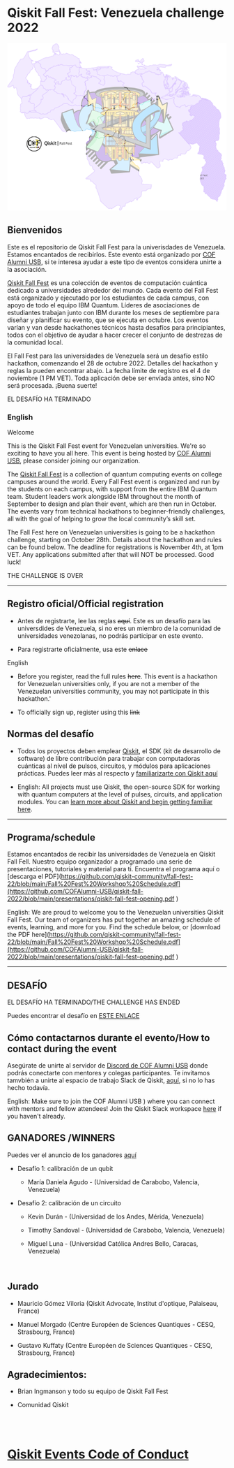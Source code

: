 # Qiskit Fall Fest: Venezuela challenge 2022
![alt text](https://github.com/COFAlumni-USB/qiskit-fall-2022/blob/0e911088fd5c292c107d6be56faa9bd276371110/recursos/qiskitff_ve.png)

## Bienvenidos
Este es el repositorio de Qiskit Fall Fest para la univerisdades de Venezuela. Estamos encantados de recibirlos. Este evento está organizado por [COF Alumni USB](https://www.cofalumniusb.org/), si te interesa ayudar a este tipo de eventos considera unirte a la asociación.

[Qiskit Fall Fest](https://medium.com/qiskit/introducing-the-qiskit-fall-fest-feb8456b557) es una colección de eventos de computación cuántica dedicado a universidades alrededor del mundo. Cada evento del Fall Fest está organizado y ejecutado por los estudiantes de cada campus, con apoyo de todo el equipo IBM Quantum. Líderes de asociaciones de estudiantes trabajan junto con IBM durante los meses de septiembre para diseñar y planificar su evento, que se ejecuta en octubre. Los eventos varían y van desde hackathones técnicos hasta desafíos para principiantes, todos con el objetivo de ayudar a hacer crecer el conjunto de destrezas de la comunidad local.

El Fall Fest para las universidades de Venezuela será un desafío estilo hackathon, comenzando el 28 de octubre 2022. Detalles del hackathon y reglas la pueden encontrar abajo. La fecha límite de regístro es el 4 de noviembre (1 PM VET). Toda aplicación debe ser envíada antes, sino NO será procesada. ¡Buena suerte!

<span style="font-size:largest;">EL DESAFÍO HA TERMINADO</span>

### English

Welcome

This is the Qiskit Fall Fest event for Venezuelan universities. We're so exciting to have you all here. This event is being hosted by [COF Alumni USB](https://www.cofalumniusb.org/?lang=en), please consider joining our organization.

The [Qiskit Fall Fest](https://medium.com/qiskit/introducing-the-qiskit-fall-fest-feb8456b557) is a collection of quantum computing events on college campuses around the world. Every Fall Fest event is organized and run by the students on each campus, with support from the entire IBM Quantum team. Student leaders work alongside IBM throughout the month of September to design and plan their event, which are then run in October. The events vary from technical hackathons to beginner-friendly challenges, all with the goal of helping to grow the local community’s skill set.

The Fall Fest here on Venezuelan universities is going to be a hackathon challenge, starting on October 28th. Details about the hackathon and rules can be found below. The deadline for registrations is November 4th, at 1pm VET. Any applications submitted after that will NOT be processed. Good luck!


<span style="font-size:largest;">THE CHALLENGE IS OVER</span>

--------------------------------
## Registro oficial/Official registration
- Antes de registrarte, lee las reglas <s>aquí</s>. Este es un desafío para las universdides de Venezuela, si no eres un miembro de la comunidad de universidades venezolanas, no podrás participar en este evento.

- Para registrarte oficialmente, usa este <s>enlace</s>

English 

- Before you register, read the full rules <s>here</s>. This event is a hackathon for Venezuelan universities only, if you are not a member of the Venezuelan universities community, you may not participate in this hackathon.'

- To officially sign up, register using this <s>link</s>


## Normas del desafío

- Todos los proyectos deben emplear [Qiskit](https://qiskit.org/), el SDK (kit de desarrollo de software) de libre contribución para trabajar con computadoras cuánticas al nível de pulsos, circuitos, y módulos para aplicaciones prácticas. Puedes leer más al respecto y  [familiarizarte con Qiskit aquí](https://qiskit.org/learn/)

- English: All projects must use Qiskit, the open-source SDK for working with quantum computers at the level of pulses, circuits, and application modules. You can [learn more about Qiskit and begin getting familiar here](https://qiskit.org/learn/).


--------------------------------
## Programa/schedule

Estamos encantados de recibir las universidades de Venezuela en Qiskit Fall Fell. Nuestro equipo organizador a programado una serie de presentaciones, tutoriales y material para ti. Encuentra el programa aquí o   [descarga el PDF](https://github.com/qiskit-community/fall-fest-22/blob/main/Fall%20Fest%20Workshop%20Schedule.pdf](https://github.com/COFAlumni-USB/qiskit-fall-2022/blob/main/presentations/qiskit-fall-fest-opening.pdf )

English: We are proud to welcome you to the Venezuelan universities Qiskit Fall Fest. Our team of organizers has put together an amazing schedule of events, learning, and more for you. Find the schedule below, or [download the PDF here](https://github.com/qiskit-community/fall-fest-22/blob/main/Fall%20Fest%20Workshop%20Schedule.pdf](https://github.com/COFAlumni-USB/qiskit-fall-2022/blob/main/presentations/qiskit-fall-fest-opening.pdf )

--------------------------------
## DESAFÍO


<span style="font-size:largest;">EL DESAFÍO HA TERMINADO/THE CHALLENGE HAS ENDED</span>


Puedes encontrar el desafío en [ESTE ENLACE](https://github.com/COFAlumni-USB/qiskit-fall-2022/blob/main/desafio/Qiskit%20Fall%20Fest%20desafi%CC%81o.pdf)



## Cómo contactarnos durante el evento/How to contact during the event
Asegúrate de unirte al servidor de [Discord de COF Alumni USB](https://discord.gg/QJJNCQDX) donde podrás conectarte con mentores y colegas participantes. Te invitamos tamvbién a unirte al espacio de trabajo Slack de Qiskit, [aquí](https://ibm.co/joinqiskitslack), si no lo has hecho todavía.

English: Make sure to join the COF Alumni USB ) where you can connect with mentors and fellow attendees! Join the Qiskit Slack workspace [here](https://ibm.co/joinqiskitslack) if you haven't already. 


## GANADORES /WINNERS

Puedes ver el anuncio de los ganadores [aquí](Ganadores_QiskitFallFest.pdf)


  - Desafío 1: calibración de un qubit
    
    + María Daniela Agudo - (Universidad de Carabobo, Valencia, Venezuela)
  
  - Desafío 2: calibración de un circuito

    + Kevin Durán - (Universidad de los Andes, Mérida, Venezuela)
    
    + Timothy Sandoval - (Universidad de Carabobo, Valencia, Venezuela)
    
    + Miguel Luna - (Universidad Católica Andres Bello, Caracas, Venezuela)
    
<br>

## Jurado


  - Mauricio Gómez Viloria (Qiskit Advocate, Institut d'optique, Palaiseau, France)
 
  - Manuel Morgado (Centre Européen de Sciences Quantiques - CESQ, Strasbourg, France)
 
  - Gustavo Kuffaty (Centre Européen de Sciences Quantiques - CESQ, Strasbourg, France) 

## Agradecimientos:

  - Brian Ingmanson y todo su equipo de Qiskit Fall Fest

  - Comunidad Qiskit

<br><br>
# [Qiskit Events Code of Conduct](https://github.com/Qiskit/qiskit/blob/master/CODE_OF_CONDUCT.md)
